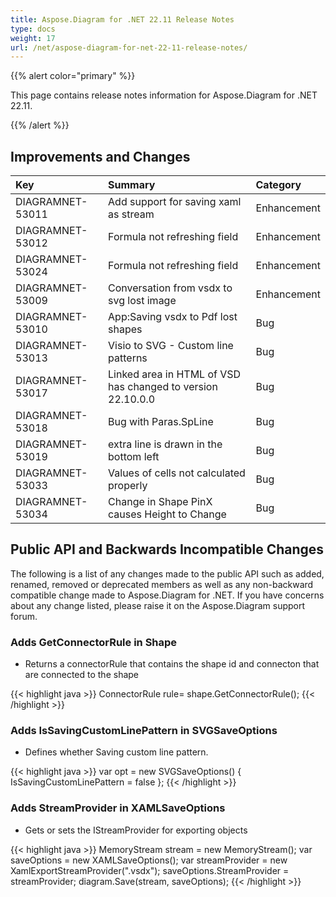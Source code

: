 ```yaml
---
title: Aspose.Diagram for .NET 22.11 Release Notes
type: docs
weight: 17
url: /net/aspose-diagram-for-net-22-11-release-notes/
---
```


{{% alert color="primary" %}} 

This page contains release notes information for Aspose.Diagram for .NET 22.11.

{{% /alert %}} 
## **Improvements and Changes**

|**Key**|**Summary**|**Category**|
| :- | :- | :- |
|DIAGRAMNET-53011|Add support for saving xaml as stream|Enhancement|
|DIAGRAMNET-53012|Formula not refreshing field|Enhancement|
|DIAGRAMNET-53024|Formula not refreshing field|Enhancement|
|DIAGRAMNET-53009|Conversation from vsdx to svg lost image|Enhancement|
|DIAGRAMNET-53010|App:Saving vsdx to Pdf lost shapes|Bug|
|DIAGRAMNET-53013|Visio to SVG - Custom line patterns|Bug|
|DIAGRAMNET-53017|Linked area in HTML of VSD has changed to version 22.10.0.0|Bug|
|DIAGRAMNET-53018|Bug with Paras.SpLine|Bug|
|DIAGRAMNET-53019|extra line is drawn in the bottom left|Bug|
|DIAGRAMNET-53033|Values of cells not calculated properly|Bug|
|DIAGRAMNET-53034|Change in Shape PinX causes Height to Change|Bug|

## **Public API and Backwards Incompatible Changes**
The following is a list of any changes made to the public API such as added, renamed, removed or deprecated members as well as any non-backward compatible change made to Aspose.Diagram for .NET. If you have concerns about any change listed, please raise it on the Aspose.Diagram support forum.

### **Adds GetConnectorRule in Shape**
- Returns a connectorRule that contains the shape id and connecton that are connected to the shape

{{< highlight java >}}
ConnectorRule rule= shape.GetConnectorRule();
{{< /highlight >}}

### **Adds IsSavingCustomLinePattern in SVGSaveOptions**
- Defines whether Saving custom line pattern.

{{< highlight java >}}
var opt = new SVGSaveOptions()
{
     IsSavingCustomLinePattern = false
};
{{< /highlight >}}

### **Adds StreamProvider in XAMLSaveOptions**
-  Gets or sets the IStreamProvider for exporting objects

{{< highlight java >}}
MemoryStream stream = new MemoryStream();
var saveOptions = new XAMLSaveOptions();
var streamProvider = new XamlExportStreamProvider(".vsdx");
saveOptions.StreamProvider = streamProvider;
diagram.Save(stream, saveOptions);
{{< /highlight >}}